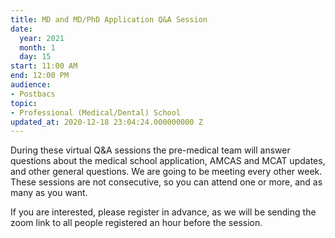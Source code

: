 ```yaml
---
title: MD and MD/PhD Application Q&A Session
date:
  year: 2021
  month: 1
  day: 15
start: 11:00 AM
end: 12:00 PM
audience:
- Postbacs
topic:
- Professional (Medical/Dental) School
updated_at: 2020-12-18 23:04:24.000000000 Z
---
```

<span>During these virtual Q&amp;A sessions the pre-medical team will
answer questions about the medical school application, AMCAS and MCAT
updates, and other general questions. We are going to be meeting every
other week. These sessions are not consecutive, so you can attend one or
more, and as many as you want. </span>


<span>If you are interested, please register in advance, as we will be
sending the zoom link to all people registered an hour before the
session. </span>


 
